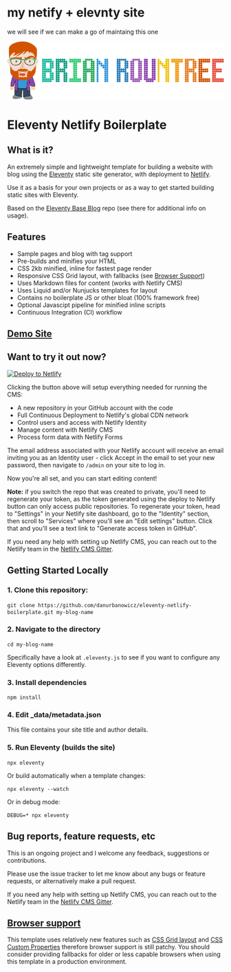 # my netify + elevnty site

we will see if we can make a go of maintaing this one 

![brian rountree](rountree-01.png)


# Eleventy Netlify Boilerplate

## What is it?

An extremely simple and lightweight template for building a website with blog using the [Eleventy](https://www.11ty.io/) static site generator, with deployment to [Netlify](https://www.netlify.com).

Use it as a basis for your own projects or as a way to get started building static sites with Eleventy.

Based on the [Eleventy Base Blog](https://github.com/11ty/eleventy-base-blog) repo (see there for additional info on usage).

## Features

* Sample pages and blog with tag support
* Pre-builds and minifies your HTML
* CSS 2kb minified, inline for fastest page render
* Responsive CSS Grid layout, with fallbacks (see [Browser Support](#browser-support))
* Uses Markdown files for content (works with Netlify CMS)
* Uses Liquid and/or Nunjucks templates for layout
* Contains no boilerplate JS or other bloat (100% framework free)
* Optional Javascipt pipeline for minified inline scripts
* Continuous Integration (CI) workflow

## [Demo Site](https://eleventy-netlify-boilerplate.netlify.com//)

## Want to try it out now?

[![Deploy to Netlify](https://www.netlify.com/img/deploy/button.svg)](https://app.netlify.com/start/deploy?repository=https://github.com/danurbanowicz/eleventy-netlify-boilerplate&stack=cms)

Clicking the button above will setup everything needed for running the CMS:

* A new repository in your GitHub account with the code
* Full Continuous Deployment to Netlify's global CDN network
* Control users and access with Netlify Identity
* Manage content with Netlify CMS
* Process form data with Netlify Forms

The email address associated with your Netlify account will receive an email inviting you as an
Identity user - click Accept in the email to set your new password, then navigate to `/admin` on
your site to log in.

Now you're all set, and you can start editing content!

**Note:** if you switch the repo that was created to private, you'll need to regenerate your token,
as the token generated using the deploy to Netlify button can only access public repositories. To
regenerate your token, head to "Settings" in your Netlify site dashboard, go to the "Identity"
section, then scroll to "Services" where you'll see an "Edit settings" button. Click that and you'll
see a text link to "Generate access token in GitHub".

If you need any help with setting up Netlify CMS, you can reach out to the Netlify team in the [Netlify CMS Gitter](https://gitter.im/netlify/netlifycms).

## Getting Started Locally

### 1. Clone this repository:

```
git clone https://github.com/danurbanowicz/eleventy-netlify-boilerplate.git my-blog-name
```


### 2. Navigate to the directory

```
cd my-blog-name
```

Specifically have a look at `.eleventy.js` to see if you want to configure any Eleventy options differently.

### 3. Install dependencies

```
npm install
```

### 4. Edit _data/metadata.json

This file contains your site title and author details.

### 5. Run Eleventy (builds the site)

```
npx eleventy
```

Or build automatically when a template changes:
```
npx eleventy --watch
```

Or in debug mode:
```
DEBUG=* npx eleventy
```

## Bug reports, feature requests, etc

This is an ongoing project and I welcome any feedback, suggestions or contributions.

Please use the issue tracker to let me know about any bugs or feature requests, or alternatively make a pull request.

If you need any help with setting up Netlify CMS, you can reach out to the Netlify team in the [Netlify CMS Gitter](https://gitter.im/netlify/netlifycms).

## [Browser support](#browser-support)

This template uses relatively new features such as [CSS Grid layout](https://developer.mozilla.org/en-US/docs/Web/CSS/CSS_Grid_Layout) and [CSS Custom Properties](https://developer.mozilla.org/en-US/docs/Web/CSS/CSS_Variables) therefore browser support is still patchy. You should consider providing fallbacks for older or less capable browsers when using this template in a production environment.
